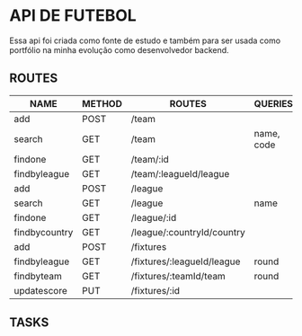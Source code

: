 # API DE FUTEBOL

Essa api foi criada como fonte de estudo e também para ser usada como portfólio na minha evolução como desenvolvedor backend.

## ROUTES

| NAME | METHOD | ROUTES | QUERIES |
| --- | --- | --- | --- 
| add | POST | /team |
| search  | GET | /team | name, code
| findone | GET | /team/:id |
| findbyleague | GET | /team/:leagueId/league |
| add | POST | /league |
| search  | GET | /league | name
| findone | GET | /league/:id |
| findbycountry | GET | /league/:countryId/country |
| add | POST | /fixtures |
| findbyleague | GET | /fixtures/:leagueId/league | round
| findbyteam | GET | /fixtures/:teamId/team | round
| updatescore | PUT | /fixtures/:id |

## TASKS

